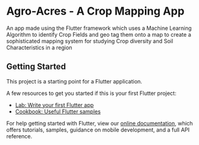 # Agro-Acres - A Crop Mapping App

An app made using the Flutter framework which uses a Machine Learning Algorithm to identify Crop Fields and geo tag them onto a map to create a sophisticated mapping system for studying Crop diversity and Soil Characteristics in a region

## Getting Started

This project is a starting point for a Flutter application.

A few resources to get you started if this is your first Flutter project:

- [Lab: Write your first Flutter app](https://flutter.dev/docs/get-started/codelab)
- [Cookbook: Useful Flutter samples](https://flutter.dev/docs/cookbook)

For help getting started with Flutter, view our
[online documentation](https://flutter.dev/docs), which offers tutorials,
samples, guidance on mobile development, and a full API reference.
